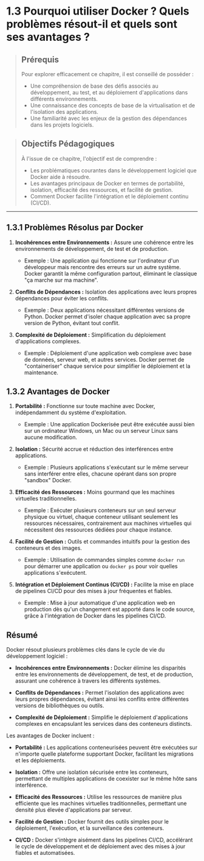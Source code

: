# 1.3 Pourquoi utiliser Docker ? Quels problèmes résout-il et quels sont ses avantages ?

<blockquote>
  <h2>Prérequis</h2>
  <p>Pour explorer efficacement ce chapitre, il est conseillé de posséder :</p>
  <ul>
    <li>Une compréhension de base des défis associés au développement, au test, et au déploiement d'applications dans différents environnements.</li>
    <li>Une connaissance des concepts de base de la virtualisation et de l'isolation des applications.</li>
    <li>Une familiarité avec les enjeux de la gestion des dépendances dans les projets logiciels.</li>
  </ul>
</blockquote>

<blockquote>
  <h2>Objectifs Pédagogiques</h2>
  <p>À l'issue de ce chapitre, l'objectif est de comprendre :</p>
  <ul>
    <li>Les problématiques courantes dans le développement logiciel que Docker aide à résoudre.</li>
    <li>Les avantages principaux de Docker en termes de portabilité, isolation, efficacité des ressources, et facilité de gestion.</li>
    <li>Comment Docker facilite l'intégration et le déploiement continu (CI/CD).</li>
  </ul>
</blockquote>

---

## 1.3.1 Problèmes Résolus par Docker
1. **Incohérences entre Environnements :** Assure une cohérence entre les environnements de développement, de test et de production.
   - Exemple : Une application qui fonctionne sur l'ordinateur d'un développeur mais rencontre des erreurs sur un autre système. Docker garantit la même configuration partout, éliminant le classique "ça marche sur ma machine".

2. **Conflits de Dépendances :** Isolation des applications avec leurs propres dépendances pour éviter les conflits.
   - Exemple : Deux applications nécessitant différentes versions de Python. Docker permet d'isoler chaque application avec sa propre version de Python, évitant tout conflit.

3. **Complexité de Déploiement :** Simplification du déploiement d'applications complexes.
   - Exemple : Déploiement d'une application web complexe avec base de données, serveur web, et autres services. Docker permet de "containeriser" chaque service pour simplifier le déploiement et la maintenance.

## 1.3.2 Avantages de Docker
1. **Portabilité :** Fonctionne sur toute machine avec Docker, indépendamment du système d'exploitation.
   - Exemple : Une application Dockerisée peut être exécutée aussi bien sur un ordinateur Windows, un Mac ou un serveur Linux sans aucune modification.

2. **Isolation :** Sécurité accrue et réduction des interférences entre applications.
   - Exemple : Plusieurs applications s'exécutant sur le même serveur sans interférer entre elles, chacune opérant dans son propre "sandbox" Docker.

3. **Efficacité des Ressources :** Moins gourmand que les machines virtuelles traditionnelles.
   - Exemple : Exécuter plusieurs conteneurs sur un seul serveur physique ou virtuel, chaque conteneur utilisant seulement les ressources nécessaires, contrairement aux machines virtuelles qui nécessitent des ressources dédiées pour chaque instance.

4. **Facilité de Gestion :** Outils et commandes intuitifs pour la gestion des conteneurs et des images.
   - Exemple : Utilisation de commandes simples comme `docker run` pour démarrer une application ou `docker ps` pour voir quelles applications s'exécutent.

5. **Intégration et Déploiement Continus (CI/CD) :** Facilite la mise en place de pipelines CI/CD pour des mises à jour fréquentes et fiables.
   - Exemple : Mise à jour automatique d'une application web en production dès qu'un changement est apporté dans le code source, grâce à l'intégration de Docker dans les pipelines CI/CD.


## Résumé

Docker résout plusieurs problèmes clés dans le cycle de vie du développement logiciel :

- **Incohérences entre Environnements :** Docker élimine les disparités entre les environnements de développement, de test, et de production, assurant une cohérence à travers les différents systèmes.

- **Conflits de Dépendances :** Permet l'isolation des applications avec leurs propres dépendances, évitant ainsi les conflits entre différentes versions de bibliothèques ou outils.

- **Complexité de Déploiement :** Simplifie le déploiement d'applications complexes en encapsulant les services dans des conteneurs distincts.

Les avantages de Docker incluent :

- **Portabilité :** Les applications conteneurisées peuvent être exécutées sur n'importe quelle plateforme supportant Docker, facilitant les migrations et les déploiements.

- **Isolation :** Offre une isolation sécurisée entre les conteneurs, permettant de multiples applications de coexister sur le même hôte sans interférence.

- **Efficacité des Ressources :** Utilise les ressources de manière plus efficiente que les machines virtuelles traditionnelles, permettant une densité plus élevée d'applications par serveur.

- **Facilité de Gestion :** Docker fournit des outils simples pour le déploiement, l'exécution, et la surveillance des conteneurs.

- **CI/CD :** Docker s'intègre aisément dans les pipelines CI/CD, accélérant le cycle de développement et de déploiement avec des mises à jour fiables et automatisées.

